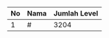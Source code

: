 | No | Nama            | Jumlah Level |
|----|-----------------|--------------|
| 1  | #    |    3204        |
